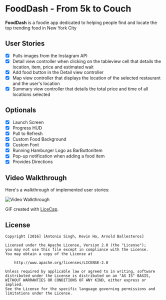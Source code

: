 # FoodDash - From 5k to Couch

**FoodDash** is a foodie app dedicated to helping people find and locate the top trending food in New York City

## User Stories

- [X] Pulls images from the Instagram API
- [X] Detail view controller when clicking on the tableview cell that details the location, item, price and estimated wait
- [X] Add food button in the Detail view controller
- [X] Map view controller that displays the location of the selected restaurant and the user's location
- [X] Summary view controller that details the total price and time of all locations selected

## Optionals
- [X] Launch Screen
- [X] Progress HUD
- [X] Pull to Refresh
- [X] Custom Food Background
- [X] Custom Font
- [X] Running Hamburger Logo as BarButtonItem
- [X] Pop-up notification when adding a food item
- [X] Provides Directions

## Video Walkthrough 

Here's a walkthrough of implemented user stories:

<img src='https://github.com/Antonio-Kevin-Arnold/FoodDash/blob/master/FoodDashGIF.gif' title='Video Walkthrough' width='' alt='Video Walkthrough' />

GIF created with [LiceCap](http://www.cockos.com/licecap/).

## License

    Copyright [2016] [Antonio Singh, Kevin Ho, Arnold Ballesteros]

    Licensed under the Apache License, Version 2.0 (the "License");
    you may not use this file except in compliance with the License.
    You may obtain a copy of the License at

        http://www.apache.org/licenses/LICENSE-2.0

    Unless required by applicable law or agreed to in writing, software
    distributed under the License is distributed on an "AS IS" BASIS,
    WITHOUT WARRANTIES OR CONDITIONS OF ANY KIND, either express or implied.
    See the License for the specific language governing permissions and
    limitations under the License.
